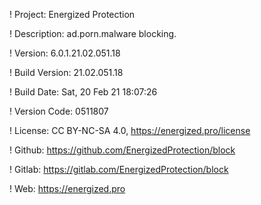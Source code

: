 ! Project: Energized Protection

! Description: ad.porn.malware blocking.

! Version: 6.0.1.21.02.051.18

! Build Version: 21.02.051.18

! Build Date: Sat, 20 Feb 21 18:07:26

! Version Code: 0511807

! License: CC BY-NC-SA 4.0, https://energized.pro/license

! Github: https://github.com/EnergizedProtection/block

! Gitlab: https://gitlab.com/EnergizedProtection/block


! Web: https://energized.pro
